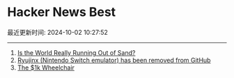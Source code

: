 # Hacker News Best

最近更新时间: 2024-10-02 10:27:52

--- 
1. [Is the World Really Running Out of Sand?](https://practical.engineering/blog/2024/10/1/is-the-world-really-running-out-of-sand) 
2. [Ryujinx (Nintendo Switch emulator) has been removed from GitHub](https://github.com/Ryujinx/Ryujinx) 
3. [The $1k Wheelchair](https://newmobility.com/not-a-wheelchair/) 
